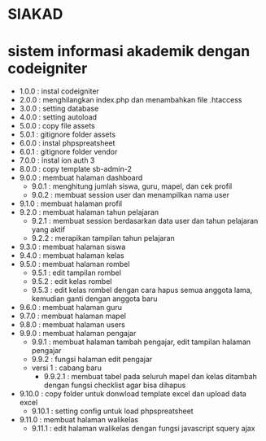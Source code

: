 # SIAKAD
sistem informasi akademik dengan codeigniter
============================================
* 1.0.0 : instal codeigniter
* 2.0.0 : menghilangkan index.php dan menambahkan file .htaccess
* 3.0.0 : setting database
* 4.0.0 : setting autoload
* 5.0.0 : copy file assets
* 5.0.1 : gitignore folder assets
* 6.0.0 : instal phpspreatsheet
* 6.0.1 : gitignore folder vendor
* 7.0.0 : instal ion auth 3
* 8.0.0 : copy template sb-admin-2
* 9.0.0 : membuat halaman dashboard
  * 9.0.1 : menghitung jumlah siswa, guru, mapel, dan cek profil 
  * 9.0.2 : membuat session user dan menampilkan nama user
* 9.1.0 : membuat halaman profil
* 9.2.0 : membuat halaman tahun pelajaran
    * 9.2.1 : membuat session berdasarkan data user dan tahun pelajaran yang aktif
    * 9.2.2 : merapikan tampilan tahun pelajaran
* 9.3.0 : membuat halaman siswa
* 9.4.0 : membuat halaman kelas
* 9.5.0 : membuat halaman rombel
    * 9.5.1 : edit tampilan rombel
    * 9.5.2 : edit kelas rombel
    * 9.5.3 : edit kelas rombel dengan cara hapus semua anggota lama, kemudian ganti dengan anggota baru
* 9.6.0 : membuat halaman guru
* 9.7.0 : membuat halaman mapel
* 9.8.0 : membuat halaman users
* 9.9.0 : membuat halaman pengajar
  * 9.9.1 : membuat halaman tambah pengajar, edit tampilan halaman pengajar
  * 9.9.2 : fungsi halaman edit pengajar
  * versi 1 : cabang baru
      * 9.9.2.1 : membuat tabel pada seluruh mapel dan kelas ditambah dengan fungsi checklist agar bisa dihapus
* 9.10.0 : copy folder untuk donwload template excel dan upload data excel
  * 9.10.1 : setting config untuk load phpspreatsheet
* 9.11.0 : membuat halaman walikelas
  * 9.11.1 : edit halaman walikelas dengan fungsi javascript squery ajax